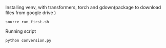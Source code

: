 Installing venv, with transformers, torch and gdown(package to download files from google drive )

    source run_first.sh

Running script

    python conversion.py